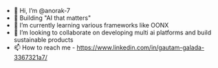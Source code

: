 - 👋 Hi, I’m @anorak-7
- 👀 Building "AI that matters"
- 🌱 I’m currently learning various frameworks like OONX
- 💞️ I’m looking to collaborate on developing multi ai platforms and build sustainable products
- 📫 How to reach me - https://www.linkedin.com/in/gautam-galada-3367321a7/

<!---
anorak-7/anorak-7 is a ✨ special ✨ repository because its `README.md` (this file) appears on your GitHub profile.
You can click the Preview link to take a look at your changes.
--->
